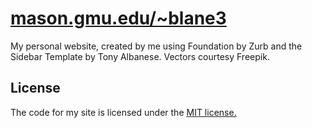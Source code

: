 # [mason.gmu.edu/~blane3](http://mason.gmu.edu/~blane3/)
My personal website, created by me using Foundation by Zurb and the Sidebar Template by Tony Albanese. Vectors courtesy Freepik.

## License
The code for my site is licensed under the [MIT license.](https://github.com/bridgetlane/website/blob/master/LICENSE)
